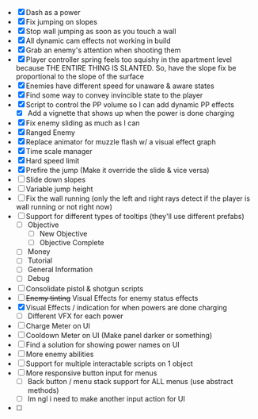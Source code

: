 
- [x] Dash as a power
- [x] Fix jumping on slopes
- [x] Stop wall jumping as soon as you touch a wall
- [x] All dynamic cam effects not working in build
- [x] Grab an enemy's attention when shooting them
- [x] Player controller spring feels too squishy in the apartment level because THE ENTIRE THING IS SLANTED. So, have the slope fix be proportional to the slope of the surface
- [x] Enemies have different speed for unaware & aware states
- [x] Find some way to convey invincible state to the player
- [x] Script to control the PP volume so I can add dynamic PP effects
	- [x] Add a vignette that shows up when the power is done charging
- [x] Fix enemy sliding as much as I can
- [x] Ranged Enemy
- [x] Replace animator for muzzle flash w/ a visual effect graph
- [x] Time scale manager
- [x] Hard speed limit
- [x] Prefire the jump (Make it override the slide & vice versa)
- [ ] Slide down slopes
- [ ] Variable jump height
- [ ] Fix the wall running (only the left and right rays detect if the player is wall running or not right now)
- [ ] Support for different types of tooltips (they'll use different prefabs)
	- [ ] Objective
		- [ ] New Objective
		- [ ] Objective Complete
	- [ ] Money
	- [ ] Tutorial
	- [ ] General Information
	- [ ] Debug
- [ ] Consolidate pistol & shotgun scripts
- [ ] ~~Enemy tinting~~ Visual Effects for enemy status effects
- [x] Visual Effects / indication for when powers are done charging
	- [ ] Different VFX for each power
- [ ] Charge Meter on UI
- [ ] Cooldown Meter on UI (Make panel darker or something)
- [ ] Find a solution for showing power names on UI
- [ ] More enemy abilities
- [ ] Support for multiple interactable scripts on 1 object
- [ ] More responsive button input for menus
	- [ ] Back button / menu stack support for ALL menus (use abstract methods)
	- [ ] Im ngl i need to make another input action for UI
- [ ]

